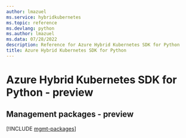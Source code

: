 ```yaml
---
author: lmazuel
ms.service: hybridkubernetes
ms.topic: reference
ms.devlang: python
ms.author: lmazuel
ms.data: 07/28/2022
description: Reference for Azure Hybrid Kubernetes SDK for Python
title: Azure Hybrid Kubernetes SDK for Python
---
```

# Azure Hybrid Kubernetes SDK for Python - preview

## Management packages - preview
[!INCLUDE [mgmt-packages](hybrid-kubernetes-mgmt-index.md)]
